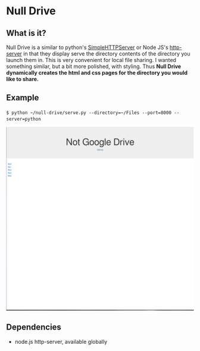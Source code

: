 # Null Drive

## What is it?

Null Drive is a similar to python's [SimpleHTTPServer](https://docs.python.org/2/library/simplehttpserver.html) or Node JS's [http-server](https://github.com/http-party/http-server) in that they display serve the directory contents of the directory you launch them in. This is very convenient for local file sharing. I wanted something similar, but a bit more polished, with styling. Thus **Null Drive dynamically creates the html and css pages for the directory you would like to share.** 

## Example

`$ python ~/null-drive/serve.py --directory=~/Files --port=8000 --server=python`

![null drive serving ~/Files](images/example.png)

## Dependencies 

- node.js http-server, available globally 
